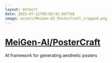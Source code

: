 ```yaml
---
layout: default
date: 2025-07-12T08:02:43.667768
image: assets/MeiGen-AI_PosterCraft_cropped.png
---
```


# [MeiGen-AI/PosterCraft](https://github.com/MeiGen-AI/PosterCraft)

AI framework for generating aesthetic posters
